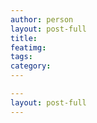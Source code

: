 ```yaml
---
author: person
layout: post-full
title: 
featimg: 
tags: 
category: 
---
```

 
 
 
 
 
 
 

```yml
---
layout: post-full
---
```

